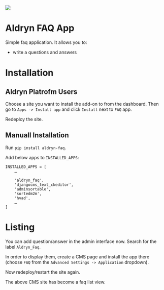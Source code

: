 [![](https://travis-ci.org/mkoistinen/aldryn-faq.svg?branch=master)](https://travis-ci.org/mkoistinen/aldryn-faq/)

Aldryn FAQ App
===============

Simple faq application. It allows you to:

- write a questions and answers


Installation
============

Aldryn Platrofm Users
---------------------

Choose a site you want to install the add-on to from the dashboard. Then go to ``Apps -> Install app`` and click ``Install`` next to ``FAQ`` app.

Redeploy the site.

Manuall Installation
--------------------

Run ``pip install aldryn-faq``.

Add below apps to ``INSTALLED_APPS``:

    INSTALLED_APPS = [
        …
        
        'aldryn_faq',
        'djangocms_text_ckeditor',
        'adminsortable',
        'sortedm2m',
        'hvad',
        …
    ]

Listing
=======

You can add question/answer in the admin interface now. Search for the label ``Aldryn_Faq``.

In order to display them, create a CMS page and install the app there (choose ``FAQ`` from the ``Advanced Settings -> Application`` dropdown).

Now redeploy/restart the site again.

The above CMS site has become a faq list view.

